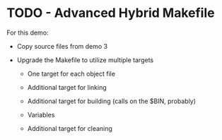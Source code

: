 
# TODO - Advanced Hybrid Makefile

For this demo:

* Copy source files from demo 3

* Upgrade the Makefile to utilize multiple targets

  * One target for each object file

  * Additional target for linking

  * Additional target for building (calls on the $BIN, probably)

  * Variables

  * Additional target for cleaning


